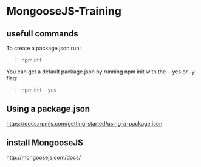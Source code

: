 # MongooseJS-Training

## usefull commands
To create a package.json run:

> npm init

You can get a default package.json by running npm init with the --yes or -y flag:

> npm init --yes


## Using a package.json
https://docs.npmjs.com/getting-started/using-a-package.json

## install MongooseJS
http://mongoosejs.com/docs/

